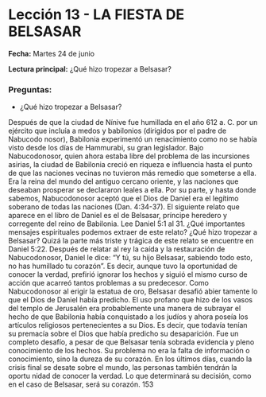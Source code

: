 # Lección 13 - LA FIESTA DE BELSASAR

**Fecha:** Martes 24 de junio

**Lectura principal:** ¿Qué hizo tropezar a Belsasar?

### Preguntas:
- ¿Qué hizo tropezar a Belsasar?

Después de que la ciudad de Nínive fue humillada en el año 612 a. C. por un ejército que incluía a medos y babilonios (dirigidos por el padre de Nabucodo­ nosor), Babilonia experimentó un renacimiento como no se había visto desde los días de Hammurabi, su gran legislador. Bajo Nabucodonosor, quien ahora estaba libre del problema de las incursiones asirias, la ciudad de Babilonia creció en riqueza e influencia hasta el punto de que las naciones vecinas no tuvieron más remedio que someterse a ella. Era la reina del mundo del antiguo cercano oriente, y las naciones que deseaban prosperar se declararon leales a ella. Por su parte, y hasta donde sabemos, Nabucodonosor aceptó que el Dios de Daniel era el legítimo soberano de todas las naciones (Dan. 4:34-37). El siguiente relato que aparece en el libro de Daniel es el de Belsasar, príncipe heredero y corregente del reino de Babilonia. Lee Daniel 5:1 al 31. ¿Qué importantes mensajes espirituales podemos extraer de este relato? ¿Qué hizo tropezar a Belsasar? Quizá la parte más triste y trágica de este relato se encuentre en Daniel 5:22. Después de relatar al rey la caída y la restauración de Nabucodonosor, Daniel le dice: “Y tú, su hijo Belsasar, sabiendo todo esto, no has humillado tu corazón”. Es decir, aunque tuvo la oportunidad de conocer la verdad, prefirió ignorar los hechos y siguió el mismo curso de acción que acarreó tantos problemas a su predecesor. Como Nabucodonosor al erigir la estatua de oro, Belsasar desafió abier­ tamente lo que el Dios de Daniel había predicho. El uso profano que hizo de los vasos del templo de Jerusalén era probablemente una manera de subrayar el hecho de que Babilonia había conquistado a los judíos y ahora poseía los artículos religiosos pertenecientes a su Dios. Es decir, que todavía tenían su­ premacía sobre el Dios que había predicho su desaparición. Fue un completo desafío, a pesar de que Belsasar tenía sobrada evidencia y pleno conocimiento de los hechos. Su problema no era la falta de información o conocimiento, sino la dureza de su corazón. En los últimos días, cuando la crisis final se desate sobre el mundo, las personas también tendrán la oportu­ nidad de conocer la verdad. Lo que determinará su decisión, como en el caso de Belsasar, será su corazón. 153
